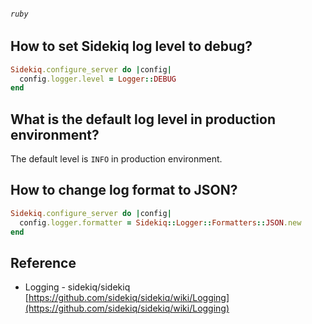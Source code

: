 ###### `ruby`
## How to set Sidekiq log level to debug?

```ruby
Sidekiq.configure_server do |config|
  config.logger.level = Logger::DEBUG
end
```

## What is the default log level in production environment?

The default level is `INFO` in production environment.

## How to change log format to JSON?

```ruby
Sidekiq.configure_server do |config|
  config.logger.formatter = Sidekiq::Logger::Formatters::JSON.new
end
```

## Reference

- Logging - sidekiq/sidekiq [https://github.com/sidekiq/sidekiq/wiki/Logging](https://github.com/sidekiq/sidekiq/wiki/Logging)